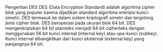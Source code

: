 Pengertian DES
DES (Data Encryption Standard) adalah algoritma cipher blok yang populer karena dijadikan standard algoritma enkripsi kunci-simetri. DES termasuk ke dalam sistem kriptografi simetri dan tergolong jenis cipher blok. 
DES beroperasi pada ukuran blok 64 bit. DES mengenkripsikan 64 bit plainteks menjadi 64 bit cipherteks dengan menggunakan 56 bit kunci internal (internal key) atau upa-kunci (subkey). Kunci internal dibangkitkan dari kunci eksternal (external key) yang panjangnya 64 bit.

